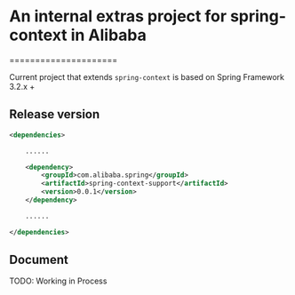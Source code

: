 # An internal extras project for spring-context in Alibaba

=====================

Current project that extends `spring-context` is based on Spring Framework 3.2.x +


## Release version

````xml
<dependencies>

    ......

    <dependency>
        <groupId>com.alibaba.spring</groupId>
        <artifactId>spring-context-support</artifactId>
        <version>0.0.1</version>
    </dependency>

    ......

</dependencies>
````


## Document

TODO: Working in Process